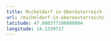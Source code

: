 ```yaml
---
title: Micheldorf in Oberösterreich
url: /micheldorf-in-oberoesterreich/
latitude: 47.880377100000004
longitude: 14.1339717
---
```

